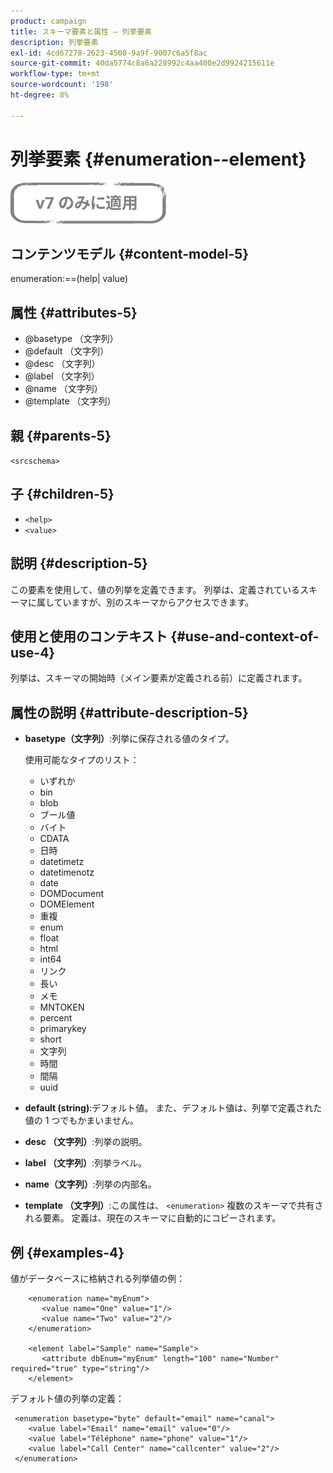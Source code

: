 ```yaml
---
product: campaign
title: スキーマ要素と属性 — 列挙要素
description: 列挙要素
exl-id: 4cd67278-2623-4508-9a9f-9007c6a5f8ac
source-git-commit: 40da5774c8a6a228992c4aa400e2d9924215611e
workflow-type: tm+mt
source-wordcount: '198'
ht-degree: 8%

---
```


# 列挙要素 {#enumeration--element}

![](../../../assets/v7-only.svg)

## コンテンツモデル {#content-model-5}

enumeration:==(help| value)

## 属性 {#attributes-5}

* @basetype （文字列）
* @default （文字列）
* @desc （文字列）
* @label （文字列）
* @name （文字列）
* @template （文字列）

## 親 {#parents-5}

`<srcschema>`

## 子 {#children-5}

* `<help>`
* `<value>`

## 説明 {#description-5}

この要素を使用して、値の列挙を定義できます。 列挙は、定義されているスキーマに属していますが、別のスキーマからアクセスできます。

## 使用と使用のコンテキスト {#use-and-context-of-use-4}

列挙は、スキーマの開始時（メイン要素が定義される前）に定義されます。

## 属性の説明 {#attribute-description-5}

* **basetype（文字列）**:列挙に保存される値のタイプ。

  使用可能なタイプのリスト：

   * いずれか
   * bin
   * blob
   * ブール値
   * バイト
   * CDATA
   * 日時
   * datetimetz
   * datetimenotz
   * date
   * DOMDocument
   * DOMElement
   * 重複
   * enum
   * float
   * html
   * int64
   * リンク
   * 長い
   * メモ
   * MNTOKEN
   * percent
   * primarykey
   * short
   * 文字列
   * 時間
   * 間隔
   * uuid

* **default (string)**:デフォルト値。 また、デフォルト値は、列挙で定義された値の 1 つでもかまいません。
* **desc （文字列）**:列挙の説明。
* **label （文字列）**:列挙ラベル。
* **name（文字列）**:列挙の内部名。
* **template （文字列）**:この属性は、 `<enumeration>` 複数のスキーマで共有される要素。 定義は、現在のスキーマに自動的にコピーされます。

## 例 {#examples-4}

値がデータベースに格納される列挙値の例：

```
    <enumeration name="myEnum">
       <value name="One" value="1"/>
       <value name="Two" value="2"/>
    </enumeration>

    <element label="Sample" name="Sample">
       <attribute dbEnum="myEnum" length="100" name="Number" required="true" type="string"/>
    </element>
```

デフォルト値の列挙の定義：

```
 <enumeration basetype="byte" default="email" name="canal">
    <value label="Email" name="email" value="0"/> 
    <value label="Téléphone" name="phone" value="1"/>
    <value label="Call Center" name="callcenter" value="2"/>
 </enumeration>
```
